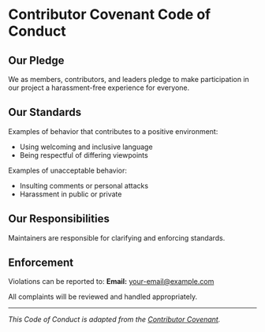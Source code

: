 # Contributor Covenant Code of Conduct

## Our Pledge

We as members, contributors, and leaders pledge to make participation in our project a harassment-free experience for everyone.

## Our Standards

Examples of behavior that contributes to a positive environment:
- Using welcoming and inclusive language
- Being respectful of differing viewpoints

Examples of unacceptable behavior:
- Insulting comments or personal attacks
- Harassment in public or private

## Our Responsibilities

Maintainers are responsible for clarifying and enforcing standards.

## Enforcement

Violations can be reported to:
**Email:** your-email@example.com

All complaints will be reviewed and handled appropriately.

---

_This Code of Conduct is adapted from the [Contributor Covenant](https://www.contributor-covenant.org)._
